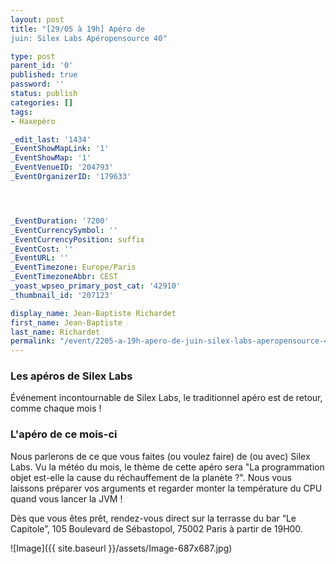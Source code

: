 ```yaml
---
layout: post
title: "[29/05 à 19h] Apéro de
juin: Silex Labs Apéropensource 40"

type: post
parent_id: '0'
published: true
password: ''
status: publish
categories: []
tags:
- Haxepéro

_edit_last: '1434'
_EventShowMapLink: '1'
_EventShowMap: '1'
_EventVenueID: '204793'
_EventOrganizerID: '179633'




_EventDuration: '7200'
_EventCurrencySymbol: ''
_EventCurrencyPosition: suffix
_EventCost: ''
_EventURL: ''
_EventTimezone: Europe/Paris
_EventTimezoneAbbr: CEST
_yoast_wpseo_primary_post_cat: '42910'
_thumbnail_id: '207123'

display_name: Jean-Baptiste Richardet
first_name: Jean-Baptiste
last_name: Richardet
permalink: "/event/2205-a-19h-apero-de-juin-silex-labs-aperopensource-40/"
---
```


### Les apéros de Silex Labs

Événement incontournable de Silex Labs, le traditionnel apéro est de retour, comme chaque mois !

### L'apéro de ce mois-ci

Nous parlerons de ce que vous faites (ou voulez faire) de (ou avec) Silex Labs. Vu la météo du mois, le thème de cette apéro sera "La programmation objet est-elle la cause du réchauffement de la planète ?". Nous vous laissons préparer vos arguments et regarder monter la température du CPU quand vous lancer la JVM !

Dès que vous êtes prêt, rendez-vous direct sur la terrasse du bar “Le Capitole”, 105 Boulevard de Sébastopol, 75002 Paris à partir de 19H00.

![Image]({{ site.baseurl }}/assets/Image-687x687.jpg)